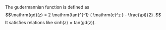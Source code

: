 The gudermannian function is defined as
$$\mathrm{gd}(z) = 2 \mathrm{tan}^{-1} ( \mathrm{e}^z ) - \frac{\pi}{2} .$$
It satisfies relations like
$\mathrm{sinh}(z)=\mathrm{tan}(\mathrm{gd}(z))$.
